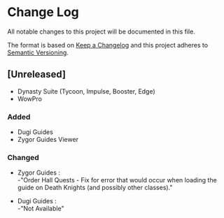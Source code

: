 # Change Log
All notable changes to this project will be documented in this file.

The format is based on [Keep a Changelog](http://keepachangelog.com/) 
and this project adheres to [Semantic Versioning](http://semver.org/).

## [Unreleased]
- Dynasty Suite (Tycoon, Impulse, Booster, Edge)
- WowPro

### Added
- Dugi Guides
- Zygor Guides Viewer

### Changed
- Zygor Guides :  
-"Order Hall Quests - Fix for error that would occur when loading the guide on Death Knights (and possibly other classes)."

- Dugi Guides :   
-"Not Available"
